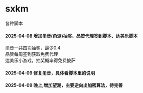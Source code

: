 # sxkm
各种脚本

#### 2025-04-08 增加甬音(甬派)抽奖、品赞代理签到脚本、达美乐脚本
甬音一共四次抽奖，最少0.4  
品赞每周签到获取免费代理  
达美乐小游戏，抽奖概率得免费披萨

#### 2025-04-09 修复甬音，具体看脚本里的说明

#### 2025-04-09 晚上,增加望潮，主要逆向出加密算法，待完善
